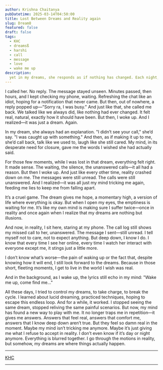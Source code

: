 ```yaml
---
author: Krishna Chaitanya
pubDatetime: 2025-03-14T04:50:00
title: Lost Between Dreams and Reality again
slug: Dream8
featured: false
draft: false
tags:
  - KHC
  - dreamsß
  - harshi
  - call
  - message
  - love
  - wake me up
description:
  yet in my dreams, she responds as if nothing has changed. Each night, my mind provides the closure I long for, only for reality to remind me of the silence. A cycle of hope and disappointment, where dreams offer comfort that reality refuses to give.
---
```

I called her. No reply. The message stayed unseen. Minutes passed, then hours, and I kept checking my phone, waiting. Refreshing the chat like an idiot, hoping for a notification that never came. But then, out of nowhere, a reply popped up—"Sorry ra, I was busy." And just like that, she called me back. We talked like we always did, like nothing had ever changed. It felt real, natural, exactly how it should have been. But then, I woke up. And I realized—it was just a dream. Again.

In my dream, she always had an explanation. "I didn’t see your call," she’d say. "I was caught up with something." And then, as if making it up to me, she’d call back, talk like we used to, laugh like she still cared. My mind, in its desperate need for closure, gave me the words I wished she had actually said.

For those few moments, while I was lost in that dream, everything felt right. It made sense. The waiting, the silence, the unanswered calls—it all had a reason. But then I woke up. And just like every other time, reality crashed down on me. The messages were still unread. The calls were still unanswered. And I realized—it was all just my mind tricking me again, feeding me lies to keep me from falling apart.

It’s a cruel game. The dream gives me hope, a momentary high, a version of life where everything is okay. But when I open my eyes, the emptiness is waiting for me. It’s like my own mind is making sure I suffer twice—once in reality and once again when I realize that my dreams are nothing but illusions.

And now, in reality, I sit here, staring at my phone. The call log still shows my missed call to her, unanswered. The message I sent—still unread. I tell myself not to care, not to expect anything. But deep down, I know I do. I know that every time I see her online, every time I watch her interact with everyone except me, it stings just a little more.

I don’t know what’s worse—the pain of waking up or the fact that, despite knowing how it will end, I still look forward to the dreams. Because in those short, fleeting moments, I get to live in the world I wish was real.

And in the background, as I wake up, the lyrics still echo in my mind: "Wake me up, come find me..."

All these days, I tried to control my dreams, to take charge, to break the cycle. I learned about lucid dreaming, practiced techniques, hoping to escape this endless loop. And for a while, it worked. I stopped seeing the same dream, stopped reliving the same painful scenarios. But now, my mind has found a new way to play with me. It no longer traps me in repetition—it gives me answers. Answers that feel real, answers that comfort me, answers that I know deep down aren’t true. But they feel so damn real in the moment. Maybe my mind isn’t tricking me anymore. Maybe it’s just giving me what I refuse to accept in reality. I don’t even know if it’s day or night anymore. Everything is blurred together. I go through the motions in reality, but somehow, my dreams are where things actually happen.

---
[KHC](https://github.com/ekrishnachaitanya2004/Krishna-Site-Doc/tree/main/14MAR2025)

---
